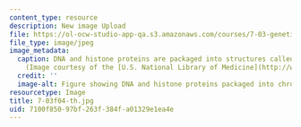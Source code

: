 ```yaml
---
content_type: resource
description: New image Upload
file: https://ol-ocw-studio-app-qa.s3.amazonaws.com/courses/7-03-genetics-fall-2004/7100f85097bf263f384fa01329e1ea4e_7-03f04-th.jpg
file_type: image/jpeg
image_metadata:
  caption: DNA and histone proteins are packaged into structures called chromosomes.
    (Image courtesy of the [U.S. National Library of Medicine](http://www.nlm.nih.gov/).)
  credit: ''
  image-alt: Figure showing DNA and histone proteins packaged into chromosomes.
resourcetype: Image
title: 7-03f04-th.jpg
uid: 7100f850-97bf-263f-384f-a01329e1ea4e
---
```

